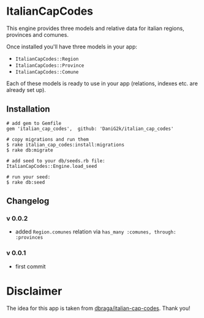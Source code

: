 # ItalianCapCodes

This engine provides three models and relative data for italian regions, provinces and comunes.

Once installed you'll have three models in your app:

* `ItalianCapCodes::Region`
* `ItalianCapCodes::Province`
* `ItalianCapCodes::Comune`

Each of these models is ready to use in your app (relations, indexes etc. are already set up).

## Installation

```
# add gem to Gemfile
gem 'italian_cap_codes',  github: 'DaniG2k/italian_cap_codes'

# copy migrations and run them
$ rake italian_cap_codes:install:migrations
$ rake db:migrate

# add seed to your db/seeds.rb file:
ItalianCapCodes::Engine.load_seed

# run your seed:
$ rake db:seed
```

## Changelog

### v 0.0.2

* added `Region.comunes` relation via `has_many :comunes, through: :provinces`

### v 0.0.1

* first commit

# Disclaimer

The idea for this app is taken from [dbraga/italian-cap-codes](https://github.com/dbraga/italian-cap-codes). Thank you!
